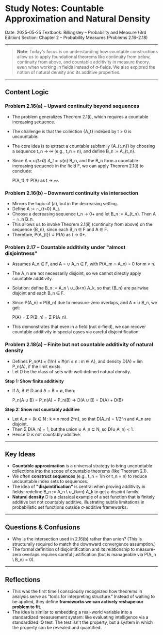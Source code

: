 # Study Notes: Countable Approximation and Natural Density

Date: 2025-05-25
Textbook: Billingsley – Probability and Measure (3rd Edition)
Section: Chapter 2 – Probability Measures (Problems 2.16–2.18)

---

> **Note**:
> Today's focus is on understanding how countable constructions allow us to apply foundational theorems like continuity from below, continuity from above, and countable additivity in measure theory, even when working in fields instead of σ-fields. We also explored the notion of natural density and its additive properties.

---

## Content Logic

### Problem 2.16(a) – Upward continuity beyond sequences

* The problem generalizes Theorem 2.1(i), which requires a countable increasing sequence.
* The challenge is that the collection {A\_t} indexed by t > 0 is uncountable.
* The core idea is to extract a countable subfamily {A\_{t\_n}} by choosing a sequence t\_n → ∞ (e.g., t\_n = n), and define B\_n := A\_{t\_n}.
* Since A = ∪*{t>0} A\_t = ∪*{n} B\_n, and the B\_n form a countable increasing sequence in the field F, we can apply Theorem 2.1(i) to conclude:

  P(A\_t) ↑ P(A) as t → ∞.

### Problem 2.16(b) – Downward continuity via intersection

* Mirrors the logic of (a), but in the decreasing setting.
* Define A := ∩\_{t>0} A\_t.
* Choose a decreasing sequence t\_n → 0+ and let B\_n := A\_{t\_n}. Then A = ∩\_n B\_n.
* This allows us to invoke Theorem 2.1(ii) (continuity from above) on the sequence {B\_n}, since each B\_n ∈ F and A ∈ F.
* Therefore, P(A\_{t}) ↓ P(A) as t → 0+.

### Problem 2.17 – Countable additivity under "almost disjointness"

* Assumes A\_n ∈ F, and A = ∪ A\_n ∈ F, with P(A\_m ∩ A\_n) = 0 for m ≠ n.

* The A\_n are not necessarily disjoint, so we cannot directly apply countable additivity.

* Solution: define B\_n := A\_n \ ∪\_{k\<n} A\_k, so that {B\_n} are pairwise disjoint and each B\_n ∈ F.

* Since P(A\_n) = P(B\_n) due to measure-zero overlaps, and A = ∪ B\_n, we get:

  P(A) = Σ P(B\_n) = Σ P(A\_n).

* This demonstrates that even in a field (not σ-field), we can recover countable additivity in special cases via careful disjointification.

### Problem 2.18(a) – Finite but not countable additivity of natural density

* Defines P\_n(A) = (1/n) × #{m ≤ n : m ∈ A}, and density D(A) = lim P\_n(A), if the limit exists.
* Let D be the class of sets with well-defined natural density.

**Step 1: Show finite additivity**

* If A, B ∈ D and A ∩ B = ∅, then:

  P\_n(A ∪ B) = P\_n(A) + P\_n(B) ⇒ D(A ∪ B) = D(A) + D(B)

**Step 2: Show not countably additive**

* Let A\_n = {k ∈ N : k ≡ n mod 2^n}, so that D(A\_n) = 1/2^n and A\_n are disjoint.
* Then Σ D(A\_n) = 1, but the union ∪ A\_n ⊊ N, so D(∪ A\_n) < 1.
* Hence D is not countably additive.

---

## Key Ideas

* **Countable approximation** is a universal strategy to bring uncountable collections into the scope of countable theorems (like Theorem 2.1).
* We often **construct sequences** (e.g., t\_n = 1/n or t\_n = n) to reduce uncountable index sets to sequences.
* The idea of **"disjointification"** is central when proving additivity in fields: redefine B\_n := A\_n \ ∪\_{k\<n} A\_k to get a disjoint family.
* **Natural density** D is a classical example of a set function that is finitely additive but not countably additive, illustrating subtle limitations in probabilistic set functions outside σ-additive frameworks.

---

## Questions & Confusions

* Why is the intersection used in 2.16(b) rather than union? (This is structurally required to match the downward convergence assumption.)
* The formal definition of disjointification and its relationship to measure-zero overlaps requires careful justification (but is manageable via P(A\_n \ B\_n) = 0).

---

## Reflections

* This was the first time I consciously recognized how theorems in analysis serve as "tools for interpreting structure." Instead of waiting to be applied, they define **frameworks we can actively reshape our problem to fit**.
* The idea is similar to embedding a real-world variable into a standardized measurement system: like evaluating intelligence via a standardized IQ test. The test isn't the property, but a system in which the property can be revealed and quantified.
